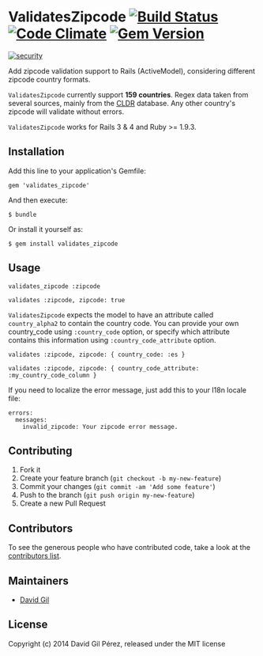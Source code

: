 # ValidatesZipcode [![Build Status](https://secure.travis-ci.org/dgilperez/validates_zipcode.png)](https://travis-ci.org/dgilperez/validates_zipcode) [![Code Climate](https://codeclimate.com/github/dgilperez/validates_zipcode/badges/gpa.svg)](https://codeclimate.com/github/dgilperez/validates_zipcode) [![Gem Version](https://badge.fury.io/rb/validates_zipcode.svg)](http://badge.fury.io/rb/validates_zipcode)
[![security](https://hakiri.io/github/dgilperez/validates_zipcode/master.svg)](https://hakiri.io/github/dgilperez/validates_zipcode/master)

Add zipcode validation support to Rails (ActiveModel), considering different zipcode country formats.

``ValidatesZipcode`` currently support **159 countries**. Regex data taken from several sources, mainly from the [CLDR](common/supplemental/postalCodeData.xml) database. Any other country's zipcode will validate without errors.

``ValidatesZipcode`` works for Rails 3 & 4 and Ruby >= 1.9.3.

## Installation

Add this line to your application's Gemfile:

    gem 'validates_zipcode'

And then execute:

    $ bundle

Or install it yourself as:

    $ gem install validates_zipcode

## Usage

    validates_zipcode :zipcode

    validates :zipcode, zipcode: true

``ValidatesZipcode`` expects the model to have an attribute called ``country_alpha2`` to contain the country code.
You can provide your own country_code using ``:country_code`` option, or specify which attribute contains this information
using ``:country_code_attribute`` option.

    validates :zipcode, zipcode: { country_code: :es }

    validates :zipcode, zipcode: { country_code_attribute: :my_country_code_column }

If you need to localize the error message, just add this to your I18n locale file:

    errors:
      messages:
        invalid_zipcode: Your zipcode error message.

## Contributing

1. Fork it
2. Create your feature branch (`git checkout -b my-new-feature`)
3. Commit your changes (`git commit -am 'Add some feature'`)
4. Push to the branch (`git push origin my-new-feature`)
5. Create a new Pull Request

## Contributors

To see the generous people who have contributed code, take a look at the [contributors list](http://github.com/dgilperez/validates_zipcode/contributors).

## Maintainers

* [David Gil](http://github.com/dgilperez)

## License

Copyright (c) 2014 David Gil Pérez, released under the MIT license

